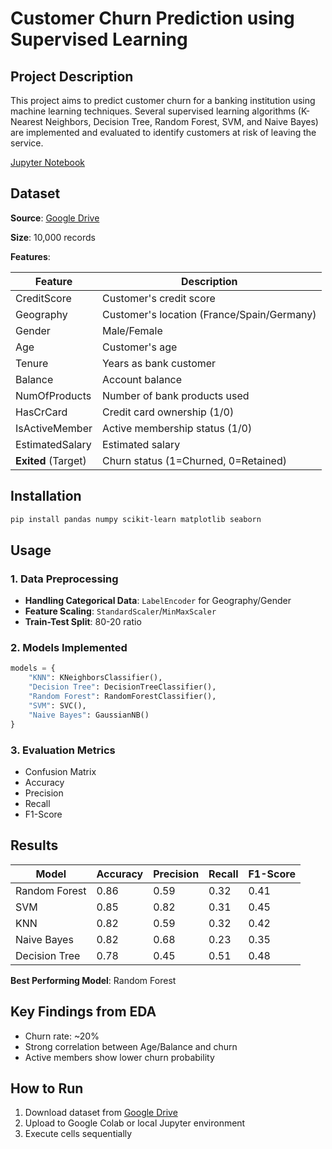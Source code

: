 # Customer Churn Prediction using Supervised Learning

## Project Description

This project aims to predict customer churn for a banking institution using machine learning techniques. Several supervised learning algorithms (K-Nearest Neighbors, Decision Tree, Random Forest, SVM, and Naive Bayes) are implemented and evaluated to identify customers at risk of leaving the service.

[Jupyter Notebook](https://img.shields.io/badge/Made%20with-Jupyter-orange?style=flat-square&logo=Jupyter)

## Dataset

**Source**: [Google Drive](https://drive.google.com/uc?id=19IfOP0QmCHccMu8A6B2fCUpFqZwCxuzO)

**Size**: 10,000 records

**Features**:

| Feature | Description |
| --- | --- |
| CreditScore | Customer's credit score |
| Geography | Customer's location (France/Spain/Germany) |
| Gender | Male/Female |
| Age | Customer's age |
| Tenure | Years as bank customer |
| Balance | Account balance |
| NumOfProducts | Number of bank products used |
| HasCrCard | Credit card ownership (1/0) |
| IsActiveMember | Active membership status (1/0) |
| EstimatedSalary | Estimated salary |
| **Exited** (Target) | Churn status (1=Churned, 0=Retained) |

## Installation

```bash
pip install pandas numpy scikit-learn matplotlib seaborn
```

## Usage

### 1. Data Preprocessing

- **Handling Categorical Data**: `LabelEncoder` for Geography/Gender
- **Feature Scaling**: `StandardScaler`/`MinMaxScaler`
- **Train-Test Split**: 80-20 ratio

### 2. Models Implemented

```python
models = {
    "KNN": KNeighborsClassifier(),
    "Decision Tree": DecisionTreeClassifier(),
    "Random Forest": RandomForestClassifier(),
    "SVM": SVC(),
    "Naive Bayes": GaussianNB()
}
```

### 3. Evaluation Metrics

- Confusion Matrix
- Accuracy
- Precision
- Recall
- F1-Score

## Results

| **Model** | **Accuracy** | **Precision** | **Recall** | **F1-Score** |
| --- | --- | --- | --- | --- |
| Random Forest | 0.86 | 0.59 | 0.32 | 0.41 |
| SVM | 0.85 | 0.82 | 0.31 | 0.45 |
| KNN | 0.82 | 0.59 | 0.32 | 0.42 |
| Naive Bayes | 0.82 | 0.68 | 0.23 | 0.35 |
| Decision Tree | 0.78 | 0.45 | 0.51 | 0.48 |

**Best Performing Model**: Random Forest

## Key Findings from EDA

- Churn rate: ~20%
- Strong correlation between Age/Balance and churn
- Active members show lower churn probability

## How to Run

1. Download dataset from [Google Drive](https://drive.google.com/uc?id=19IfOP0QmCHccMu8A6B2fCUpFqZwCxuzO)
2. Upload to Google Colab or local Jupyter environment
3. Execute cells sequentially